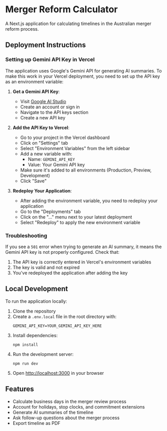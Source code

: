 # Merger Reform Calculator

A Next.js application for calculating timelines in the Australian merger reform process.

## Deployment Instructions

### Setting up Gemini API Key in Vercel

The application uses Google's Gemini API for generating AI summaries. To make this work in your Vercel deployment, you need to set up the API key as an environment variable:

1. **Get a Gemini API Key**:
   - Visit [Google AI Studio](https://ai.google.dev/)
   - Create an account or sign in
   - Navigate to the API keys section
   - Create a new API key

2. **Add the API Key to Vercel**:
   - Go to your project in the Vercel dashboard
   - Click on "Settings" tab
   - Select "Environment Variables" from the left sidebar
   - Add a new variable with:
     - Name: `GEMINI_API_KEY`
     - Value: Your Gemini API key
   - Make sure it's added to all environments (Production, Preview, Development)
   - Click "Save"

3. **Redeploy Your Application**:
   - After adding the environment variable, you need to redeploy your application
   - Go to the "Deployments" tab
   - Click on the "..." menu next to your latest deployment
   - Select "Redeploy" to apply the new environment variable

### Troubleshooting

If you see a `501` error when trying to generate an AI summary, it means the Gemini API key is not properly configured. Check that:

1. The API key is correctly entered in Vercel's environment variables
2. The key is valid and not expired
3. You've redeployed the application after adding the key

## Local Development

To run the application locally:

1. Clone the repository
2. Create a `.env.local` file in the root directory with:
   ```
   GEMINI_API_KEY=YOUR_GEMINI_API_KEY_HERE
   ```
3. Install dependencies:
   ```
   npm install
   ```
4. Run the development server:
   ```
   npm run dev
   ```
5. Open [http://localhost:3000](http://localhost:3000) in your browser

## Features

- Calculate business days in the merger review process
- Account for holidays, stop clocks, and commitment extensions
- Generate AI summaries of the timeline
- Ask follow-up questions about the merger process
- Export timeline as PDF